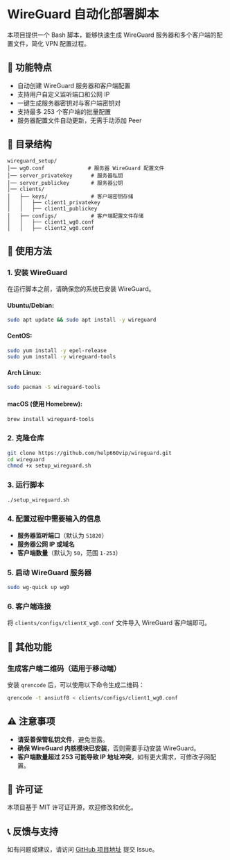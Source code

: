 # WireGuard 自动化部署脚本

本项目提供一个 Bash 脚本，能够快速生成 WireGuard 服务器和多个客户端的配置文件，简化 VPN 配置过程。

## 📌 功能特点
- 自动创建 WireGuard 服务器和客户端配置
- 支持用户自定义监听端口和公网 IP
- 一键生成服务器密钥对与客户端密钥对
- 支持最多 253 个客户端的批量配置
- 服务器配置文件自动更新，无需手动添加 Peer

## 📂 目录结构
```
wireguard_setup/
│── wg0.conf              # 服务器 WireGuard 配置文件
│── server_privatekey      # 服务器私钥
│── server_publickey       # 服务器公钥
│── clients/
│   ├── keys/              # 客户端密钥存储
│   │   ├── client1_privatekey
│   │   ├── client1_publickey
│   ├── configs/           # 客户端配置文件存储
│   │   ├── client1_wg0.conf
│   │   ├── client2_wg0.conf
```

## 🚀 使用方法
### 1. 安装 WireGuard
在运行脚本之前，请确保您的系统已安装 WireGuard。
#### Ubuntu/Debian:
```bash
sudo apt update && sudo apt install -y wireguard
```
#### CentOS:
```bash
sudo yum install -y epel-release
sudo yum install -y wireguard-tools
```
#### Arch Linux:
```bash
sudo pacman -S wireguard-tools
```
#### macOS (使用 Homebrew):
```bash
brew install wireguard-tools
```

### 2. 克隆仓库
```bash
git clone https://github.com/help660vip/wireguard.git
cd wireguard
chmod +x setup_wireguard.sh
```

### 3. 运行脚本
```bash
./setup_wireguard.sh
```

### 4. 配置过程中需要输入的信息
- **服务器监听端口**（默认为 `51820`）
- **服务器公网 IP 或域名**
- **客户端数量**（默认为 `50`，范围 `1-253`）

### 5. 启动 WireGuard 服务器
```bash
sudo wg-quick up wg0
```

### 6. 客户端连接
将 `clients/configs/clientX_wg0.conf` 文件导入 WireGuard 客户端即可。

## 🔧 其他功能
### 生成客户端二维码（适用于移动端）
安装 `qrencode` 后，可以使用以下命令生成二维码：
```bash
qrencode -t ansiutf8 < clients/configs/client1_wg0.conf
```

## ⚠️ 注意事项
- **请妥善保管私钥文件**，避免泄露。
- **确保 WireGuard 内核模块已安装**，否则需要手动安装 WireGuard。
- **客户端数量超过 253 可能导致 IP 地址冲突**，如有更大需求，可修改子网配置。

## 📜 许可证
本项目基于 MIT 许可证开源，欢迎修改和优化。

## 📞 反馈与支持
如有问题或建议，请访问 [GitHub 项目地址](https://github.com/help660vip/wireguard) 提交 Issue。

